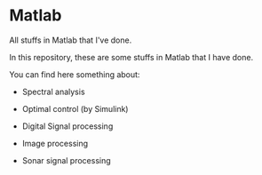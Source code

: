 Matlab
======

All stuffs in Matlab that I've done.

In this repository, these are some stuffs in Matlab that I have done.

You can find here something about:

- Spectral analysis

- Optimal control (by Simulink)

- Digital Signal processing

- Image processing

- Sonar signal processing
